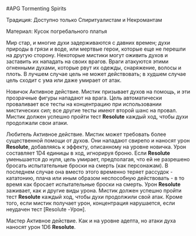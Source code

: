 #APG
Tormenting Spirits

Традиция: Доступно только Спиритуалистам и Некромантам 

Материал: Кусок погребального платья 

Мир стар, и многие духи задерживаются с давних времен; духи природы в грязи и воде, или мертвые герои, которые еще не перешли на другую сторону. Некоторые мистики могут оживить духов и заставить их нападать на своих врагов. Враги атакуются этими огненными духами, которые рвут их одежды, снаряжение, волосы и плоть. В лучшем случае цель не может действовать; в худшем случае цель сходит с ума или даже умирает от атак. 

Новичок Активное действие. Мистик призывает духов на помощь, и эти прозрачные фигуры нападают на врага. Цель автоматически проваливает все тесты на концентрацию при использовании мистических сил; все другие тесты имеют второй шанс на провал. Мистик должен успешно пройти тест **Resolute** каждый ход, чтобы духи продолжали свои атаки. 

Любитель Активное действие. Мистик может требовать более существенной помощи от духов. Они нападают свирепо и наносят урон **Resolute**, добавляясь к эффекту, описанному на уровне новичка. Урон составляет 1D4 единицы в ход, игнорируя броню. Если **Resolute** уменьшается до нуля, цель умирает, предполагая, что ей не разрешено бросать испытательные броски на смерть (как персонажам). В последнем случае она вместо этого временно теряет рассудок - кататонию, плача или иным образом неспособную действовать - в то время как бросает испытательные броски на смерть. Урон **Resolute** заживает, как и другие виды урона. Мистик должен успешно пройти тест **Resolute** каждый ход, чтобы духи продолжили свой атак. Кроме того, если мистик получает урон, концентрация нарушается, если неудачен тест [Resolute -Урон]. 

Мастер Активное действие. Как и на уровне адепта, но атаки духа наносят урон 1D6 **Resolute**. 